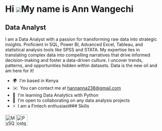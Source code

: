 Hi ![](https://user-images.githubusercontent.com/18350557/176309783-0785949b-9127-417c-8b55-ab5a4333674e.gif)My name is Ann Wangechi
====================================================================================================================================

Data Analyst
------------

I am a Data Analyst with a passion for transforming raw data into strategic insights. Proficient in SQL, Power BI, Advanced Excel, Tableau, and statistical analysis tools like SPSS and STATA. My expertise lies in translating complex data into compelling narratives that drive informed decision-making and foster a data-driven culture. I uncover trends, patterns, and opportunities hidden within datasets. Data is the new oil and am here for it!

*   🌍  I'm based in Kenya
*   ✉️  You can contact me at [hannanna238@gmail.com](mailto:hannanna238@gmail.com)
*   🧠  I'm learning Data Analytics with Python
*   🤝  I'm open to collaborating on any data analysis projects
*   ⚡  I am a Fintech enthusiast### Skills 
<p align="left">
<a href="https://www.mysql.com/" target="_blank" rel="noreferrer"><img src="https://raw.githubusercontent.com/danielcranney/readme-generator/main/public/icons/skills/mysql-colored.svg" width="36" height="36" alt="MySQL" /></a><a href="https://www.postgresql.org/" target="_blank" rel="noreferrer"><img src="https://raw.githubusercontent.com/danielcranney/readme-generator/main/public/icons/skills/postgresql-colored.svg" width="36" height="36" alt="PostgreSQL" /></a>
                    </p>
                    
